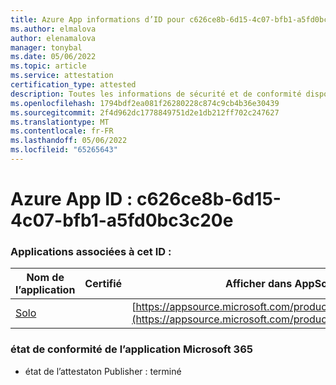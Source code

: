 ```yaml
---
title: Azure App informations d’ID pour c626ce8b-6d15-4c07-bfb1-a5fd0bc3c20e
ms.author: elmalova
author: elenamalova
manager: tonybal
ms.date: 05/06/2022
ms.topic: article
ms.service: attestation
certification_type: attested
description: Toutes les informations de sécurité et de conformité disponibles pour c626ce8b-6d15-4c07-bfb1-a5fd0bc3c20e.
ms.openlocfilehash: 1794bdf2ea081f26280228c874c9cb4b36e30439
ms.sourcegitcommit: 2f4d962dc1778849751d2e1db212ff702c247627
ms.translationtype: MT
ms.contentlocale: fr-FR
ms.lasthandoff: 05/06/2022
ms.locfileid: "65265643"
---
```

# <a name="azure-app-id-c626ce8b-6d15-4c07-bfb1-a5fd0bc3c20e"></a>Azure App ID : c626ce8b-6d15-4c07-bfb1-a5fd0bc3c20e


### <a name="apps-associated-with-this-id"></a>Applications associées à cet ID :
| **Nom de l’application** | **Certifié** | **Afficher dans AppSource** |
|--------------|---------------|-----------------------|
| [Solo](../forward/WA200003826.md) |  | [https://appsource.microsoft.com/product/office/WA200003826](https://appsource.microsoft.com/product/office/WA200003826) |

### <a name="microsoft-365-app-compliance-status"></a>état de conformité de l’application Microsoft 365
- état de l’attestaton Publisher : terminé
